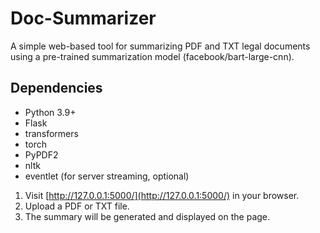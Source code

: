 # Doc-Summarizer

A simple web-based tool for summarizing PDF and TXT legal documents using a pre-trained summarization model (facebook/bart-large-cnn).

## Dependencies

- Python 3.9+
- Flask
- transformers
- torch
- PyPDF2
- nltk
- eventlet (for server streaming, optional)

1. Visit [http://127.0.0.1:5000/](http://127.0.0.1:5000/) in your browser.  
2. Upload a PDF or TXT file.  
3. The summary will be generated and displayed on the page.
